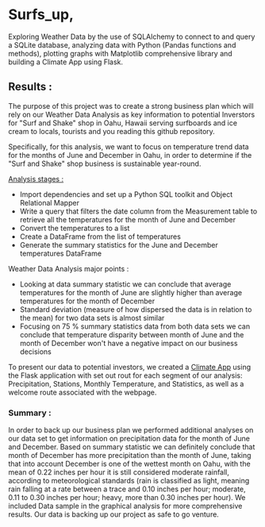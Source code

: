 # Surfs_up,
Exploring Weather Data by the use of SQLAlchemy to connect to and query a SQLite database, analyzing data with Python (Pandas functions and methods), plotting graphs with Matplotlib comprehensive library and building a Climate App using Flask.

## Results : 

The purpose of this project  was to create a strong business plan which will rely on our Weather Data Analysis as key information to potential Inverstors for "Surf and Shake" shop in Oahu, Hawaii serving surfboards and ice cream to locals, tourists and you reading this github repository.

Specifically, for this analysis, we want to focus on temperature trend data for the months of June and December in Oahu, in order to determine if the "Surf and Shake" shop business is sustainable year-round.

 [Analysis stages :](https://github.com/MilosPopov007/Surfs_up/blob/main/SurfsUp_Challenge.ipynb)
* Import dependencies and set up a Python SQL toolkit and Object Relational Mapper
* Write a query that filters the date column from the Measurement table to retrieve all the temperatures for the month of June and December
* Convert the temperatures to a list
* Create a DataFrame from the list of temperatures
* Generate the summary statistics for the June and December temperatures DataFrame

Weather Data Analysis major points :
* Looking at data summary statistic we can conclude that average temperatures for the  month of  June are slightly higher than average temperatures for the month of December
* Standard deviation (measure of how dispersed the data is in relation to the mean) for two data sets is almost similar
* Focusing on 75 % summary statistics data from both data sets we can conclude that temperature disparity between month of  June and the month of  December won't have a negative impact on our business decisions

To present our data to potential investors, we created a [Climate App](https://github.com/MilosPopov007/Surfs_up/blob/main/app.py) using the Flask application with set out rout for each segment of our analysis: Precipitation, Stations, Monthly Temperature, and Statistics, as well as a welcome route associated with the webpage.

### Summary : 
In order to back up our business plan we performed additional  analyses on our data set to get information on precipitation data for the month of June and December.
Based on summary statistic we can definitely conclude that month of December has more precipitation than the month of June, taking that into account December is one of  the wettest month on Oahu, with the mean of 0.22  inches per hour it is still considered moderate rainfall, according to meteorological standards (rain is classified as light, meaning rain falling at a rate between a trace and 0.10 inches per hour; moderate, 0.11 to 0.30 inches per hour; heavy, more than 0.30 inches per hour).
We included Data sample in the graphical analysis for more comprehensive results.
Our data is backing up our project as safe to go venture.



